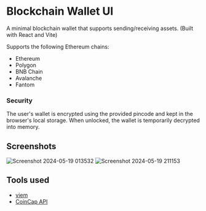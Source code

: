 # Blockchain Wallet UI

A minimal blockchain wallet that supports sending/receiving assets. (Built with React and Vite)

Supports the following Ethereum chains:
- Ethereum
- Polygon
- BNB Chain
- Avalanche
- Fantom

### Security

The user's wallet is encrypted using the provided pincode and kept in the browser's local storage. When unlocked, the wallet is temporarily decrypted into memory.

## Screenshots

![Screenshot 2024-05-19 013532](https://github.com/davidzwfu/blockchain-wallet-ui/assets/69821833/31608687-6b41-4d83-a1d7-6bd563712f65)
![Screenshot 2024-05-19 211153](https://github.com/davidzwfu/blockchain-wallet-ui/assets/69821833/87b0166e-12ee-462d-8d0b-5a63e391b659)

## Tools used

- [viem](https://viem.sh/)
- [CoinCap API](https://docs.coincap.io)